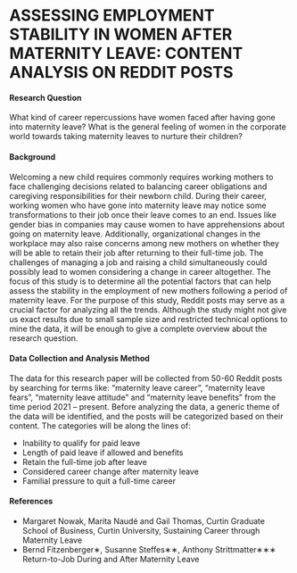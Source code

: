 # ASSESSING EMPLOYMENT STABILITY IN WOMEN AFTER MATERNITY LEAVE: CONTENT ANALYSIS ON REDDIT POSTS 

#### Research Question
What kind of career repercussions have women faced after having gone into maternity leave? What is the general feeling of women in the corporate world towards taking maternity leaves to nurture their children?

#### Background
Welcoming a new child requires commonly requires working mothers to face challenging decisions related to balancing career obligations and caregiving responsibilities for their newborn child. During their career, working women who have gone into maternity leave may notice some transformations to their job once their leave comes to an end. Issues like gender bias in companies may cause women to have apprehensions about going on maternity leave. Additionally, organizational changes in the workplace may also raise concerns among new mothers on whether they will be able to retain their job after returning to their full-time job. The challenges of managing a job and raising a child simultaneously could possibly lead to women considering a change in career altogether. The focus of this study is to determine all the potential factors that can help assess the stability in the employment of new mothers following a period of maternity leave.
For the purpose of this study, Reddit posts may serve as a crucial factor for analyzing all the trends. Although the study might not give us exact results due to small sample size and restricted technical options to mine the data, it will be enough to give a complete overview about the research question.
#### Data Collection and Analysis Method
The data for this research paper will be collected from 50-60 Reddit posts by searching for terms like: “maternity leave career”, “maternity leave fears”, “maternity leave attitude” and “maternity leave benefits” from the time period 2021 – present. Before analyzing the data, a generic theme of the data will be identified, and the posts will be categorized based on their content. The categories will be along the lines of:
- Inability to qualify for paid leave
- Length of paid leave if allowed and benefits
- Retain the full-time job after leave
- Considered career change after maternity leave
- Familial pressure to quit a full-time career

#### References
- Margaret Nowak, Marita Naudé and Gail Thomas, Curtin Graduate School of Business, Curtin University,
Sustaining Career through Maternity Leave
- Bernd Fitzenberger∗, Susanne Steffes∗∗, Anthony Strittmatter∗∗∗ Return-to-Job During and After Maternity
Leave

